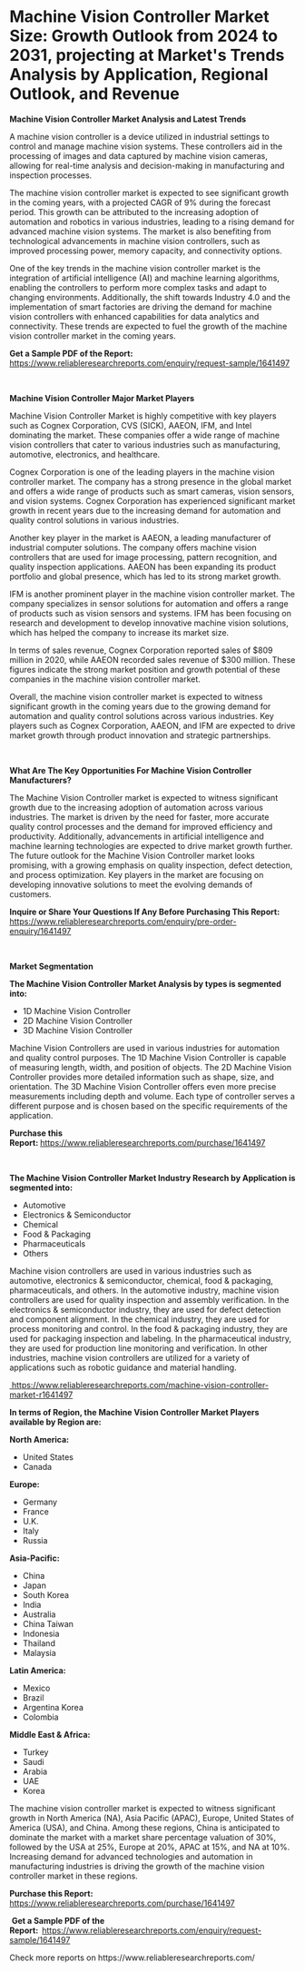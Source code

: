 <p><h1>Machine Vision Controller Market Size: Growth Outlook from 2024 to 2031, projecting at Market's Trends Analysis by Application, Regional Outlook, and Revenue</h1></p><p><strong>Machine Vision Controller Market Analysis and Latest Trends</strong></p>
<p><p>A machine vision controller is a device utilized in industrial settings to control and manage machine vision systems. These controllers aid in the processing of images and data captured by machine vision cameras, allowing for real-time analysis and decision-making in manufacturing and inspection processes.</p><p>The machine vision controller market is expected to see significant growth in the coming years, with a projected CAGR of 9% during the forecast period. This growth can be attributed to the increasing adoption of automation and robotics in various industries, leading to a rising demand for advanced machine vision systems. The market is also benefiting from technological advancements in machine vision controllers, such as improved processing power, memory capacity, and connectivity options.</p><p>One of the key trends in the machine vision controller market is the integration of artificial intelligence (AI) and machine learning algorithms, enabling the controllers to perform more complex tasks and adapt to changing environments. Additionally, the shift towards Industry 4.0 and the implementation of smart factories are driving the demand for machine vision controllers with enhanced capabilities for data analytics and connectivity. These trends are expected to fuel the growth of the machine vision controller market in the coming years.</p></p>
<p><strong>Get a Sample PDF of the Report:&nbsp;</strong> <a href="https://www.reliableresearchreports.com/enquiry/request-sample/1641497">https://www.reliableresearchreports.com/enquiry/request-sample/1641497</a></p>
<p>&nbsp;</p>
<p><strong>Machine Vision Controller Major Market Players</strong></p>
<p><p>Machine Vision Controller Market is highly competitive with key players such as Cognex Corporation, CVS (SICK), AAEON, IFM, and Intel dominating the market. These companies offer a wide range of machine vision controllers that cater to various industries such as manufacturing, automotive, electronics, and healthcare.</p><p>Cognex Corporation is one of the leading players in the machine vision controller market. The company has a strong presence in the global market and offers a wide range of products such as smart cameras, vision sensors, and vision systems. Cognex Corporation has experienced significant market growth in recent years due to the increasing demand for automation and quality control solutions in various industries.</p><p>Another key player in the market is AAEON, a leading manufacturer of industrial computer solutions. The company offers machine vision controllers that are used for image processing, pattern recognition, and quality inspection applications. AAEON has been expanding its product portfolio and global presence, which has led to its strong market growth.</p><p>IFM is another prominent player in the machine vision controller market. The company specializes in sensor solutions for automation and offers a range of products such as vision sensors and systems. IFM has been focusing on research and development to develop innovative machine vision solutions, which has helped the company to increase its market size.</p><p>In terms of sales revenue, Cognex Corporation reported sales of $809 million in 2020, while AAEON recorded sales revenue of $300 million. These figures indicate the strong market position and growth potential of these companies in the machine vision controller market.</p><p>Overall, the machine vision controller market is expected to witness significant growth in the coming years due to the growing demand for automation and quality control solutions across various industries. Key players such as Cognex Corporation, AAEON, and IFM are expected to drive market growth through product innovation and strategic partnerships.</p></p>
<p>&nbsp;</p>
<p><strong>What Are The Key Opportunities For Machine Vision Controller Manufacturers?</strong></p>
<p><p>The Machine Vision Controller market is expected to witness significant growth due to the increasing adoption of automation across various industries. The market is driven by the need for faster, more accurate quality control processes and the demand for improved efficiency and productivity. Additionally, advancements in artificial intelligence and machine learning technologies are expected to drive market growth further. The future outlook for the Machine Vision Controller market looks promising, with a growing emphasis on quality inspection, defect detection, and process optimization. Key players in the market are focusing on developing innovative solutions to meet the evolving demands of customers.</p></p>
<p><strong>Inquire or Share Your Questions If Any Before Purchasing This Report:</strong> <a href="https://www.reliableresearchreports.com/enquiry/pre-order-enquiry/1641497">https://www.reliableresearchreports.com/enquiry/pre-order-enquiry/1641497</a></p>
<p>&nbsp;</p>
<p><strong>Market Segmentation</strong></p>
<p><strong>The Machine Vision Controller Market Analysis by types is segmented into:</strong></p>
<p><ul><li>1D Machine Vision Controller</li><li>2D Machine Vision Controller</li><li>3D Machine Vision Controller</li></ul></p>
<p><p>Machine Vision Controllers are used in various industries for automation and quality control purposes. The 1D Machine Vision Controller is capable of measuring length, width, and position of objects. The 2D Machine Vision Controller provides more detailed information such as shape, size, and orientation. The 3D Machine Vision Controller offers even more precise measurements including depth and volume. Each type of controller serves a different purpose and is chosen based on the specific requirements of the application.</p></p>
<p><strong>Purchase this Report:&nbsp;</strong><a href="https://www.reliableresearchreports.com/purchase/1641497">https://www.reliableresearchreports.com/purchase/1641497</a></p>
<p>&nbsp;</p>
<p><strong>The Machine Vision Controller Market Industry Research by Application is segmented into:</strong></p>
<p><ul><li>Automotive</li><li>Electronics & Semiconductor</li><li>Chemical</li><li>Food & Packaging</li><li>Pharmaceuticals</li><li>Others</li></ul></p>
<p><p>Machine vision controllers are used in various industries such as automotive, electronics & semiconductor, chemical, food & packaging, pharmaceuticals, and others. In the automotive industry, machine vision controllers are used for quality inspection and assembly verification. In the electronics & semiconductor industry, they are used for defect detection and component alignment. In the chemical industry, they are used for process monitoring and control. In the food & packaging industry, they are used for packaging inspection and labeling. In the pharmaceutical industry, they are used for production line monitoring and verification. In other industries, machine vision controllers are utilized for a variety of applications such as robotic guidance and material handling.</p></p>
<p><a href="https://www.reliableresearchreports.com/machine-vision-controller-market-r1641497">&nbsp;https://www.reliableresearchreports.com/machine-vision-controller-market-r1641497</a></p>
<p><strong>In terms of Region, the Machine Vision Controller Market Players available by Region are:</strong></p>
<p>
    <p> <strong> North America: </strong>
        <ul>
            <li>United States</li>
            <li>Canada</li>
        </ul>
        </p> 
    <p> <strong> Europe: </strong>
        <ul>
            <li>Germany</li>
            <li>France</li>
            <li>U.K.</li>
            <li>Italy</li>
            <li>Russia</li>
        </ul>
        </p> 
    <p> <strong> Asia-Pacific: </strong>
        <ul>
            <li>China</li>
            <li>Japan</li>
            <li>South Korea</li>
            <li>India</li>
            <li>Australia</li>
            <li>China Taiwan</li>
            <li>Indonesia</li>
            <li>Thailand</li>
            <li>Malaysia</li>
        </ul>
        </p> 
    <p> <strong> Latin America: </strong>
        <ul>
            <li>Mexico</li>
            <li>Brazil</li>
            <li>Argentina Korea</li>
            <li>Colombia</li>
        </ul>
        </p> 
    <p> <strong> Middle East & Africa: </strong>
        <ul>
            <li>Turkey</li>
            <li>Saudi</li>
            <li>Arabia</li>
            <li>UAE</li>
            <li>Korea</li>
        </ul>
    </p>
    </p>
<p><p>The machine vision controller market is expected to witness significant growth in North America (NA), Asia Pacific (APAC), Europe, United States of America (USA), and China. Among these regions, China is anticipated to dominate the market with a market share percentage valuation of 30%, followed by the USA at 25%, Europe at 20%, APAC at 15%, and NA at 10%. Increasing demand for advanced technologies and automation in manufacturing industries is driving the growth of the machine vision controller market in these regions.</p></p>
<p><strong>Purchase this Report: </strong><a href="https://www.reliableresearchreports.com/purchase/1641497">https://www.reliableresearchreports.com/purchase/1641497</a></p>
<p>&nbsp;<strong>Get a Sample PDF of the Report:&nbsp;&nbsp;</strong><a href="https://www.reliableresearchreports.com/enquiry/request-sample/1641497">https://www.reliableresearchreports.com/enquiry/request-sample/1641497</a></p>
<p><strong></strong></p>
<p>Check more reports on https://www.reliableresearchreports.com/</p>